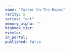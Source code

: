```yaml
---
name: "Tucker On-The-Ropes"
rarity: 5
series: "ent"
memory_alpha: ""
bigbook_tier:
events:
in_portal:
published: false
---
```

